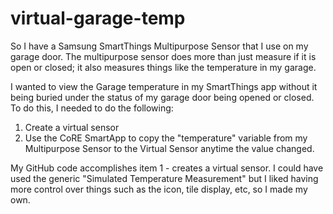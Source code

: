 # virtual-garage-temp
So I have a Samsung SmartThings Multipurpose Sensor that I use on my garage door. The multipurpose sensor does more than just measure if it is open or closed; it also measures things like the temperature in my garage.

I wanted to view the Garage temperature in my SmartThings app without it being buried under the status of my garage door being opened or closed. To do this, I needed to do the following:

1. Create a virtual sensor
2. Use the CoRE SmartApp to copy the "temperature" variable from my Multipurpose Sensor to the Virtual Sensor anytime the value changed.

My GitHub code accomplishes item 1 - creates a virtual sensor. I could have used the generic "Simulated Temperature Measurement" but I liked having more control over things such as the icon, tile display, etc, so I made my own.
